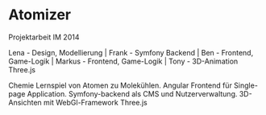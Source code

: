 Atomizer
========

Projektarbeit IM 2014

Lena	- Design, Modellierung | Frank	- Symfony Backend | Ben 	- Frontend, Game-Logik | Markus  - Frontend, Game-Logik | Tony 	- 3D-Animation Three.js


Chemie Lernspiel von Atomen zu Molekühlen. Angular Frontend für Single-page Application. Symfony-backend als CMS und Nutzerverwaltung. 3D-Ansichten mit WebGl-Framework Three.js
